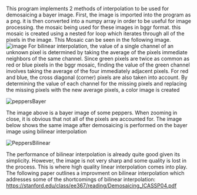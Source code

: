 This program implements 2 methods of interpolation to be used for demosaicing a bayer image. First, the image is imported into the program as a png. it is then converted into a numpy array in order to be useful for image processing. the mosaic being used for these images in bggr format. this mosaic is created using a nested for loop which iterates through all of the pixels in the image. This Mosaic can be seen in the following image.
![image](https://github.com/EricJ48/CompVisionDemosaicing/assets/130092346/57e87974-6513-4897-991f-c5d874d9d981)
For bilinear interpolation, the value of a single channel of an unknown pixel is determined by taking the average of the pixels immediate neighbors of the same channel. Since green pixels are twice as common as red or blue pixels in the bggr mosaic, finding the value of the green channel involves taking the average of the four immediately adjacent pixels. For red and blue, the cross diagonal (corner) pixels are also taken into account. By determining the value of each channel for the missing pixels and replacing the missing pixels with the new average pixels, a color image is created

![peppersBayer](https://github.com/EricJ48/CompVisionDemosaicing/assets/130092346/3c648156-f170-45b9-bd2f-0fb31dc958f1)

The image above is a bayer image of some peppers. When zooming in close, it is obvious that not all of the pixels are accounted for. The image below shows the same image after demosaicing is performed on the bayer image using bilinear interpolation

![PeppersBilinear](https://github.com/EricJ48/CompVisionDemosaicing/assets/130092346/79eccc15-884a-4391-8737-3492938f21ac)

The performance of bilinear interpolation is already quite good given its simplicity. However, the image is not very sharp and some quality is lost in the process. This is where high quality linear interpolation comes into play. The following paper outlines a improvment on bilinear interpolation which addresses some of the shortcomings of bilinear interpolation: https://stanford.edu/class/ee367/reading/Demosaicing_ICASSP04.pdf



